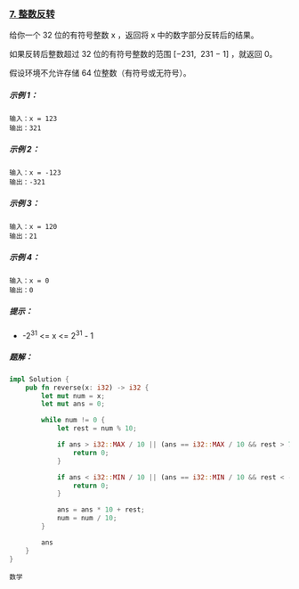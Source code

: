 ### [7. 整数反转](https://leetcode.cn/problems/reverse-integer/)

给你一个 32 位的有符号整数 x ，返回将 x 中的数字部分反转后的结果。

如果反转后整数超过 32 位的有符号整数的范围 [−231,  231 − 1] ，就返回 0。

假设环境不允许存储 64 位整数（有符号或无符号）。

##### 示例 1：
```
输入：x = 123
输出：321
```

##### 示例 2：
```
输入：x = -123
输出：-321
```

##### 示例 3：
```
输入：x = 120
输出：21
```

##### 示例 4：
```
输入：x = 0
输出：0
```

##### 提示：
- -2<sup>31</sup> <= x <= 2<sup>31</sup> - 1

##### 题解：
```rust
impl Solution {
    pub fn reverse(x: i32) -> i32 {
        let mut num = x;
        let mut ans = 0;

        while num != 0 {
            let rest = num % 10;

            if ans > i32::MAX / 10 || (ans == i32::MAX / 10 && rest > 7) {
                return 0;
            }

            if ans < i32::MIN / 10 || (ans == i32::MIN / 10 && rest < -8) {
                return 0;
            }

            ans = ans * 10 + rest;
            num = num / 10;
        }

        ans
    }
}
```

`数学`
